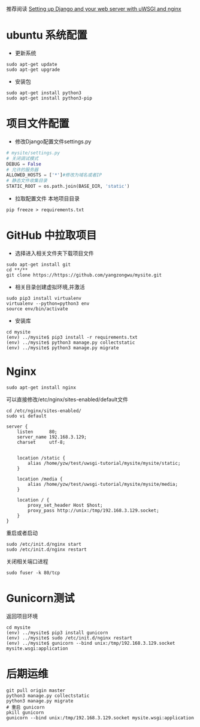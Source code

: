 推荐阅读 [Setting up Django and your web server with uWSGI and nginx](https://uwsgi-docs.readthedocs.io/en/latest/tutorials/Django_and_nginx.html#configure-nginx-for-your-site)
# ubuntu 系统配置
* 更新系统
```
sudo apt-get update
sudo apt-get upgrade
```
* 安装包
```
sudo apt-get install python3
sudo apt-get install python3-pip
```

# 项目文件配置
* 修改Django配置文件settings.py
```python
# mysite/settings.py
# 关闭调试模式
DEBUG = False
# 允许的服务器
ALLOWED_HOSTS = ['*']#修改为域名或者IP
# 静态文件收集目录
STATIC_ROOT = os.path.join(BASE_DIR, 'static')
```
* 拉取配置文件
本地项目目录
```
pip freeze > requirements.txt
```

# GitHub 中拉取项目
* 选择进入相关文件夹下载项目文件
```
sudo apt-get install git
cd **/**
git clone https://https://github.com/yangzongwu/mysite.git
```
* 相关目录创建虚拟环境,并激活
```
sudo pip3 install virtualenv
virtualenv --python=python3 env
source env/bin/activate
```
* 安装库
```
cd mysite
(env) ../mysite$ pip3 install -r requirements.txt
(env) ../mysite$ python3 manage.py collectstatic
(env) ../mysite$ python3 manage.py migrate
```

# Nginx
```
sudo apt-get install nginx
```
可以直接修改/etc/nginx/sites-enabled/default文件
```
cd /etc/nginx/sites-enabled/
sudo vi default
```
```
server {
    listen      80;
    server_name 192.168.3.129;
    charset     utf-8;


    location /static {
        alias /home/yzw/test/uwsgi-tutorial/mysite/mysite/static;
    }

    location /media {
        alias /home/yzw/test/uwsgi-tutorial/mysite/mysite/media;
    }

    location / {
        proxy_set_header Host $host;
        proxy_pass http://unix:/tmp/192.168.3.129.socket;
    }
}
```
重启或者启动
```
sudo /etc/init.d/nginx start
sudo /etc/init.d/nginx restart
```
关闭相关端口进程
```
sudo fuser -k 80/tcp
```

# Gunicorn测试
返回项目环境
```
cd mysite
(env) ../mysite$ pip3 install gunicorn
(env) ../mysite$ sudo /etc/init.d/nginx restart
(env) ../mysite$ gunicorn --bind unix:/tmp/192.168.3.129.socket mysite.wsgi:application
```

# 后期运维
```
git pull origin master
python3 manage.py collectstatic
python3 manage.py migrate
# 重启 gunicorn
pkill gunicorn
gunicorn --bind unix:/tmp/192.168.3.129.socket mysite.wsgi:application
```